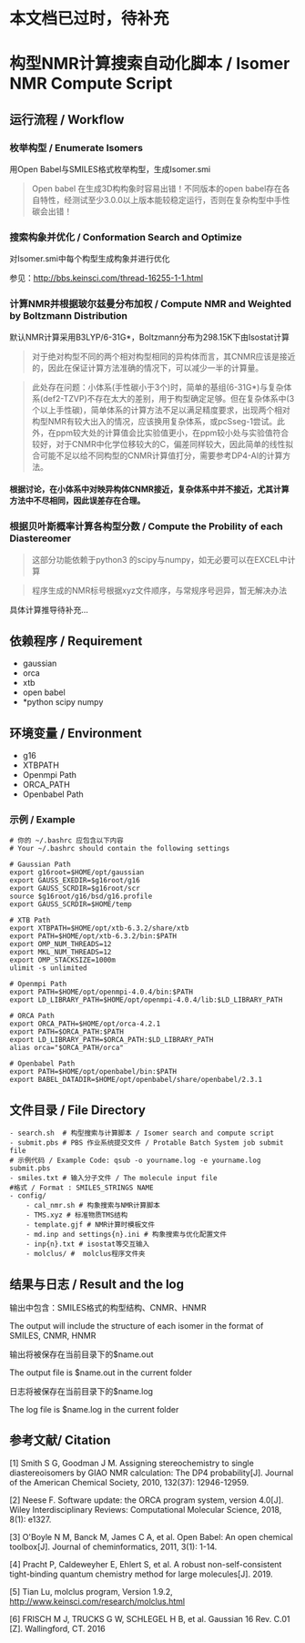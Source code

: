 # 本文档已过时，待补充

# 构型NMR计算搜索自动化脚本 / Isomer NMR Compute Script
 
## 运行流程 / Workflow

### 枚举构型 / Enumerate Isomers
用Open Babel与SMILES格式枚举构型，生成Isomer.smi

> Open babel 在生成3D构构象时容易出错！不同版本的open babel存在各自特性，经测试至少3.0.0以上版本能较稳定运行，否则在复杂构型中手性碳会出错！

### 搜索构象并优化 / Conformation Search and Optimize
对Isomer.smi中每个构型生成构象并进行优化

参见：http://bbs.keinsci.com/thread-16255-1-1.html

### 计算NMR并根据玻尔兹曼分布加权 / Compute NMR and Weighted by Boltzmann Distribution
默认NMR计算采用B3LYP/6-31G\*，Boltzmann分布为298.15K下由Isostat计算
> 对于绝对构型不同的两个相对构型相同的异构体而言，其CNMR应该是接近的，因此在保证计算方法准确的情况下，可以减少一半的计算量。

> 此处存在问题：小体系(手性碳小于3个)时，简单的基组(6-31G\*)与复杂体系(def2-TZVP)不存在太大的差别，用于构型确定足够。但在复杂体系中(3个以上手性碳)，简单体系的计算方法不足以满足精度要求，出现两个相对构型NMR有较大出入的情况，应该换用复杂体系，或pcSseg-1尝试。此外，在ppm较大处的计算值会比实验值更小，在ppm较小处与实验值符合较好，对于CNMR中化学位移较大的C，偏差同样较大，因此简单的线性拟合可能不足以给不同构型的CNMR计算值打分，需要参考DP4-AI的计算方法。

#### 根据讨论，在小体系中对映异构体CNMR接近，复杂体系中并不接近，尤其计算方法中不尽相同，因此误差存在合理。

### 根据贝叶斯概率计算各构型分数 / Compute the Probility of each Diastereomer
> 这部分功能依赖于python3 的scipy与numpy，如无必要可以在EXCEL中计算

> 程序生成的NMR标号根据xyz文件顺序，与常规序号迥异，暂无解决办法

具体计算推导待补充...


## 依赖程序 / Requirement
- gaussian
- orca
- xtb
- open babel
- \*python scipy numpy 
 
## 环境变量 / Environment
- g16
- XTBPATH
- Openmpi Path
- ORCA_PATH
- Openbabel Path


### 示例 / Example
```
# 你的 ~/.bashrc 应包含以下内容
# Your ~/.bashrc should contain the following settings

# Gaussian Path
export g16root=$HOME/opt/gaussian
export GAUSS_EXEDIR=$g16root/g16
export GAUSS_SCRDIR=$g16root/scr
source $g16root/g16/bsd/g16.profile
export GAUSS_SCRDIR=$HOME/temp

# XTB Path
export XTBPATH=$HOME/opt/xtb-6.3.2/share/xtb
export PATH=$HOME/opt/xtb-6.3.2/bin:$PATH
export OMP_NUM_THREADS=12
export MKL_NUM_THREADS=12
export OMP_STACKSIZE=1000m
ulimit -s unlimited

# Openmpi Path
export PATH=$HOME/opt/openmpi-4.0.4/bin:$PATH
export LD_LIBRARY_PATH=$HOME/opt/openmpi-4.0.4/lib:$LD_LIBRARY_PATH

# ORCA Path
export ORCA_PATH=$HOME/opt/orca-4.2.1
export PATH=$ORCA_PATH:$PATH
export LD_LIBRARY_PATH=$ORCA_PATH:$LD_LIBRARY_PATH
alias orca="$ORCA_PATH/orca"

# Openbabel Path
export PATH=$HOME/opt/openbabel/bin:$PATH
export BABEL_DATADIR=$HOME/opt/openbabel/share/openbabel/2.3.1
```
 
## 文件目录 / File Directory
```
- search.sh  # 构型搜索与计算脚本 / Isomer search and compute script
- submit.pbs # PBS 作业系统提交文件 / Protable Batch System job submit file
# 示例代码 / Example Code: qsub -o yourname.log -e yourname.log submit.pbs
- smiles.txt # 输入分子文件 / The molecule input file
#格式 / Format : SMILES_STRINGS NAME
- config/
    - cal_nmr.sh # 构象搜索与NMR计算脚本
    - TMS.xyz # 标准物质TMS结构
    - template.gjf # NMR计算时模板文件
    - md.inp and settings{n}.ini # 构象搜索与优化配置文件
    - inp{n}.txt # isostat等交互输入
    - molclus/ #  molclus程序文件夹
```

## 结果与日志 / Result and the log

输出中包含：SMILES格式的构型结构、CNMR、HNMR

The output will include the structure of each isomer in the format of SMILES, CNMR, HNMR

输出将被保存在当前目录下的$name.out

The output file is $name.out in the current folder

日志将被保存在当前目录下的$name.log

The log file is $name.log in the current folder
 
 
## 参考文献/ Citation
[1] Smith S G, Goodman J M. Assigning stereochemistry to single diastereoisomers by GIAO NMR calculation: The DP4 probability[J]. Journal of the American Chemical Society, 2010, 132(37): 12946-12959.

[2] Neese F. Software update: the ORCA program system, version 4.0[J]. Wiley Interdisciplinary Reviews: Computational Molecular Science, 2018, 8(1): e1327.

[3] O'Boyle N M, Banck M, James C A, et al. Open Babel: An open chemical toolbox[J]. Journal of cheminformatics, 2011, 3(1): 1-14.

[4] Pracht P, Caldeweyher E, Ehlert S, et al. A robust non-self-consistent tight-binding quantum chemistry method for large molecules[J]. 2019.

[5] Tian Lu, molclus program, Version 1.9.2, http://www.keinsci.com/research/molclus.html

[6] FRISCH M J, TRUCKS G W, SCHLEGEL H B, et al. Gaussian 16 Rev. C.01 [Z]. Wallingford, CT. 2016